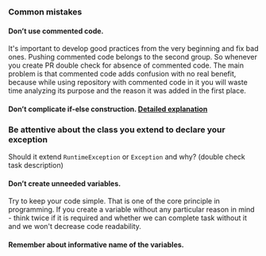 ### Common mistakes

#### Don’t use commented code.
It's important to develop good practices from the very beginning and fix bad ones. Pushing commented code belongs to the second group.
So whenever you create PR double check for absence of commented code. 
The main problem is that commented code adds confusion with no real benefit, because while using repository 
with commented code in it you will waste time analyzing its purpose and the reason it was added in the first place. 

#### Don’t complicate if-else construction. [Detailed explanation](https://www.youtube.com/watch?v=P-UmyrbGjwE&list=PL7FuXFaDeEX1smwnp-9ri8DBpgdo7Msu2)

### Be attentive about the class you extend to declare your exception
Should it extend `RuntimeException` or `Exception` and why? (double check task description)

#### Don’t create unneeded variables.
Try to keep your code simple. That is one of the core principle in programming. If you create a variable without any 
particular reason in mind - think twice if it is required and whether we can complete task without it and we won't 
decrease code readability.

#### Remember about informative name of the variables.
